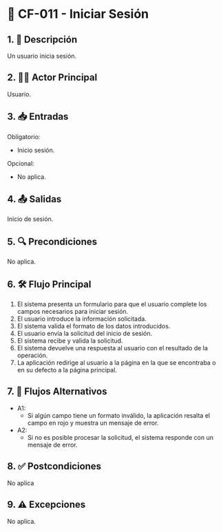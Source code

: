 # 🌟 CF-011 - Iniciar Sesión

## 1. 📝 Descripción  
Un usuario inicia sesión.

## 2. 🧑‍💻 Actor Principal  
Usuario.

## 3. 📥 Entradas  
Obligatorio:  
* Inicio sesión.  

Opcional:  
* No aplica.

## 4. 📤 Salidas  
Inicio de sesión.

## 5. 🔍 Precondiciones 
No aplica.

## 6. 🛠 Flujo Principal  
1. El sistema presenta un formulario para que el usuario complete los campos necesarios para iniciar sesión.  
2. El usuario introduce la información solicitada.  
3. El sistema valida el formato de los datos introducidos.  
4. El usuario envía la solicitud del inicio de sesión.  
5. El sistema recibe y valida la solicitud.  
6. El sistema devuelve una respuesta al usuario con el resultado de la operación.  
7. La aplicación redirige al usuario a la página en la que se encontraba o en su defecto a la página principal.

## 7. 🔄 Flujos Alternativos  
* A1:  
    * Si algún campo tiene un formato inválido, la aplicación resalta el campo en rojo y muestra un mensaje de error.  
* A2:  
    * Si no es posible procesar la solicitud, el sistema responde con un mensaje de error.

## 8. ✅ Postcondiciones  
No aplica

## 9. ⚠️ Excepciones  
No aplica.

